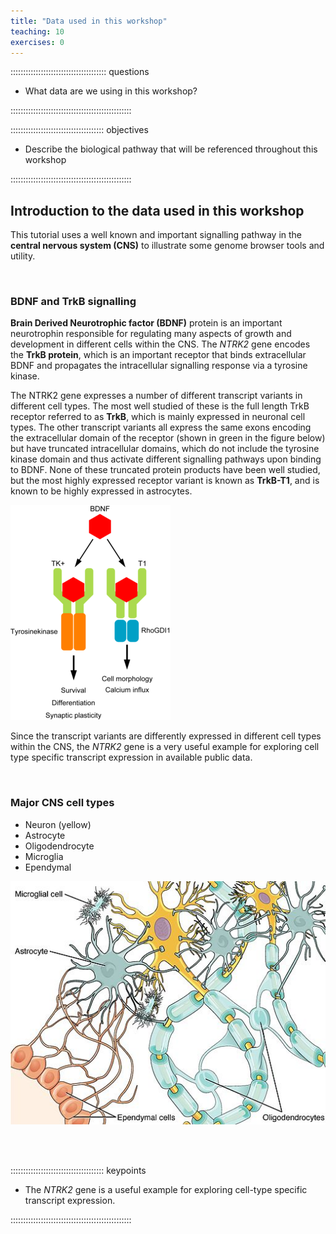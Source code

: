 ```yaml
---
title: "Data used in this workshop"
teaching: 10
exercises: 0
---
```


:::::::::::::::::::::::::::::::::::::: questions 

- What data are we using in this workshop?

::::::::::::::::::::::::::::::::::::::::::::::::

::::::::::::::::::::::::::::::::::::: objectives

- Describe the biological pathway that will be referenced throughout this workshop

::::::::::::::::::::::::::::::::::::::::::::::::

## Introduction to the data used in this workshop

This tutorial uses a well known and important signalling pathway in the **central nervous system (CNS)** 
to illustrate some genome browser tools and utility.

<br>

### BDNF and TrkB signalling

**Brain Derived Neurotrophic factor (BDNF)** protein is an important neurotrophin responsible for 
regulating many aspects of growth and development in different cells within the CNS. 
The *NTRK2* gene encodes the **TrkB protein**, which
is an important receptor that binds extracellular BDNF and propagates the intracellular 
signalling response via a tyrosine kinase. 

The NTRK2 gene expresses a number of different transcript variants in different cell types. 
The most well studied of these is the full length TrkB receptor referred to as **TrkB**, 
which is mainly expressed in neuronal cell types. The other transcript variants all 
express the same exons encoding the extracellular domain of the receptor 
(shown in green in the figure below) but have truncated intracellular domains, 
which do not include the tyrosine kinase domain and thus activate different signalling 
pathways upon binding to BDNF. None of these truncated protein products have been well studied, 
but the most highly expressed receptor variant is known as **TrkB-T1**, and is known to be highly expressed in astrocytes.

![Graphical representation of the BDNF and TrkB signalling pathway](episodes/fig/introduction_TrkB-schema-eng.png)

Since the transcript variants are differently expressed in different cell types within the CNS, 
the *NTRK2* gene is a very useful example for exploring cell type specific transcript expression in available public data.

<br>

### Major CNS cell types

- Neuron (yellow)
- Astrocyte
- Oligodendrocyte
- Microglia
- Ependymal

![](episodes/fig/introduction_CNScelltypes.jpg)

<br>

<br>

::::::::::::::::::::::::::::::::::::: keypoints 

- The *NTRK2* gene is a useful example for exploring cell-type specific transcript expression.

::::::::::::::::::::::::::::::::::::::::::::::::
